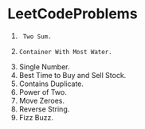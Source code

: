 # LeetCodeProblems

1.		Two Sum.
11.		Container With Most Water.
136. 	Single Number.
121. 	Best Time to Buy and Sell Stock.
217. 	Contains Duplicate.
231. 	Power of Two.
283. 	Move Zeroes.
344. 	Reverse String.
412. 	Fizz Buzz.